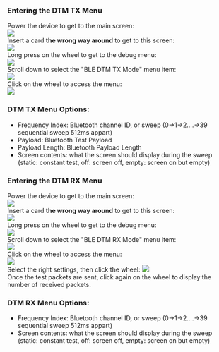 ### [](#header-3)Entering the DTM TX Menu
Power the device to get to the main screen:  
![](https://github.com/mooltipass/minible/blob/gh-pages/images/rf_debug_guide/welcome_screen.png?raw=true)  
Insert a card **the wrong way around** to get to this screen:  
![](https://github.com/mooltipass/minible/blob/gh-pages/images/rf_debug_guide/invalid.png?raw=true)  
Long press on the wheel to get to the debug menu:  
![](https://github.com/mooltipass/minible/blob/gh-pages/images/rf_debug_guide/debug_menu.png?raw=true)  
Scroll down to select the "BLE DTM TX Mode" menu item:  
![](https://github.com/mooltipass/minible/blob/gh-pages/images/rf_debug_guide/rf_sweep_menu.png?raw=true)  
Click on the wheel to access the menu:  
![](https://github.com/mooltipass/minible/blob/gh-pages/images/rf_debug_guide/freq_sweep.png?raw=true)  

### [](#header-3)DTM TX Menu Options:
- Frequency Index: Bluetooth channel ID, or sweep (0->1->2....->39 sequential sweep 512ms appart)  
- Payload: Bluetooth Test Payload  
- Payload Length: Bluetooth Payload Length  
- Screen contents: what the screen should display during the sweep (static: constant test, off: screen off, empty: screen on but empty)

### [](#header-3)Entering the DTM RX Menu
Power the device to get to the main screen:  
![](https://github.com/mooltipass/minible/blob/gh-pages/images/rf_debug_guide/welcome_screen.png?raw=true)  
Insert a card **the wrong way around** to get to this screen:  
![](https://github.com/mooltipass/minible/blob/gh-pages/images/rf_debug_guide/invalid.png?raw=true)  
Long press on the wheel to get to the debug menu:  
![](https://github.com/mooltipass/minible/blob/gh-pages/images/rf_debug_guide/debug_menu.png?raw=true)  
Scroll down to select the "BLE DTM RX Mode" menu item:  
![](https://github.com/mooltipass/minible/blob/gh-pages/images/rf_debug_guide/rf_sweep_menu.png?raw=true)  
Click on the wheel to access the menu:  
![](https://github.com/mooltipass/minible/blob/gh-pages/images/rf_debug_guide/dtm_rx_mode.png?raw=true)  
Select the right settings, then click the wheel:
![](https://github.com/mooltipass/minible/blob/gh-pages/images/rf_debug_guide/dtm_rx_rec.png?raw=true)  
Once the test packets are sent, click again on the wheel to display the number of received packets.


### [](#header-3)DTM RX Menu Options:
- Frequency Index: Bluetooth channel ID, or sweep (0->1->2....->39 sequential sweep 512ms appart)  
- Screen contents: what the screen should display during the sweep (static: constant test, off: screen off, empty: screen on but empty)
